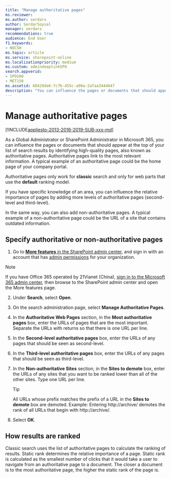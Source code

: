 ```yaml
---
title: "Manage authoritative pages"
ms.reviewer: 
ms.author: serdars
author: SerdarSoysal
manager: serdars
recommendations: true
audience: End User
f1.keywords:
- NOCSH
ms.topic: article
ms.service: sharepoint-online
ms.localizationpriority: medium
ms.custom: admindeeplinkSPO
search.appverid:
- SPO160
- MET150
ms.assetid: 68429de6-7c7b-455c-a90a-2afaa3444647
description: "You can influence the pages or documents that should appear at the top of your list of search results by identifying high-quality pages, also known as authoritative pages."
---
```


# Manage authoritative pages

[!INCLUDE[appliesto-2013-2016-2019-SUB-xxx-md](../SharePointServer/includes/appliesto-2013-2016-2019-SUB-xxx-md.md)]

As a Global Administrator or SharePoint Administrator in Microsoft 365, you can influence the pages or documents that should appear at the top of your list of search results by identifying high-quality pages, also known as authoritative pages. Authoritative pages link to the most relevant information. A typical example of an authoritative page could be the home page of your company portal.

Authoritative pages only work for **classic** search and only for web parts that use the **default** ranking model.
  
If you have specific knowledge of an area, you can influence the relative importance of pages by adding more levels of authoritative pages (second-level and third-level). 
  
In the same way, you can also add non-authoritative pages. A typical example of a non-authoritative page could be the URL of a site that contains outdated information.

## Specify authoritative or non-authoritative pages
<a name="__top"> </a>

1. Go to <a href="https://go.microsoft.com/fwlink/?linkid=2185077" target="_blank">**More features** in the SharePoint admin center</a>, and sign in with an account that has [admin permissions](./sharepoint-admin-role.md) for your organization.

> [!NOTE]
> If you have Office 365 operated by 21Vianet (China), [sign in to the Microsoft 365 admin center](https://go.microsoft.com/fwlink/p/?linkid=850627), then browse to the SharePoint admin center and open the More features page.

2. Under **Search**, select **Open**.

3. On the search administration page, select **Manage Authoritative Pages**.
    
4. In the **Authoritative Web Pages** section, in the **Most authoritative pages** box, enter the URLs of pages that are the most important. Separate the URLs with returns so that there is one URL per line. 
    
5. In the **Second-level authoritative pages** box, enter the URLs of any pages that should be seen as second-level. 
    
6. In the **Third-level authoritative pages** box, enter the URLs of any pages that should be seen as third-level. 
    
7. In the **Non-authoritative Sites** section, in the **Sites to demote** box, enter the URLs of any sites that you want to be ranked lower than all of the other sites. Type one URL per line. 
  
    > [!TIP]
    >  All URLs whose prefix matches the prefix of a URL in the **Sites to demote** box are demoted. Example: Entering http://archive/ demotes the rank of all URLs that begin with http://archive/. 
  
8. Select **OK**.
    
## How results are ranked
<a name="__top"> </a>

Classic search uses the list of authoritative pages to calculate the ranking of results. Static rank determines the relative importance of a page. Static rank is calculated as the smallest number of clicks that it would take a user to navigate from an authoritative page to a document. The closer a document is to the most authoritative page, the higher the static rank of the page is.
